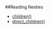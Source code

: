 ##Reading Nesties

* [children()]("/nested-sets-1/reading/children")
* [direct_children()]("/nested-sets-1/reading/direct_children")
